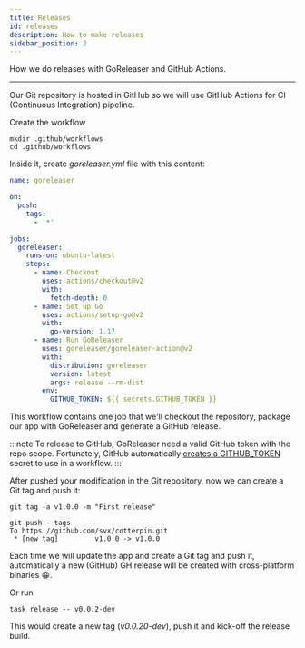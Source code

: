```yaml
---
title: Releases
id: releases
description: How to make releases
sidebar_position: 2
---
```


How we do releases with GoReleaser and GitHub Actions.

---

Our Git repository is hosted in GitHub so we will use GitHub Actions for CI (Continuous Integration) pipeline.

Create the workflow

```shell
mkdir .github/workflows
cd .github/workflows
```

Inside it, create *goreleaser.yml* file with this content:

```yml
name: goreleaser

on:
  push:
    tags:
      - '*'

jobs:
  goreleaser:
    runs-on: ubuntu-latest
    steps:
      - name: Checkout
        uses: actions/checkout@v2
        with:
          fetch-depth: 0
      - name: Set up Go
        uses: actions/setup-go@v2
        with:
          go-version: 1.17
      - name: Run GoReleaser
        uses: goreleaser/goreleaser-action@v2
        with:
          distribution: goreleaser
          version: latest
          args: release --rm-dist
        env:
          GITHUB_TOKEN: ${{ secrets.GITHUB_TOKEN }}
```

This workflow contains one job that we'll checkout the repository, package our app with GoReleaser and generate a GitHub release.

:::note
To release to GitHub, GoReleaser need a valid GitHub token with the repo scope.
Fortunately, GitHub automatically [creates a GITHUB_TOKEN](https://docs.github.com/en/actions/reference/authentication-in-a-workflow#about-the-github_token-secret) secret to use in a workflow.
:::

After pushed your modification in the Git repository, now we can create a Git tag and push it:

```shell
git tag -a v1.0.0 -m "First release"

git push --tags
To https://github.com/svx/cotterpin.git
 * [new tag]         v1.0.0 -> v1.0.0
```

Each time we will update the app and create a Git tag and push it, automatically a new (GitHub) GH release will be created with cross-platform binaries 😀.

Or run

```shell
task release -- v0.0.2-dev
```

This would create a new tag (*v0.0.20-dev*), push it and kick-off the release build.
